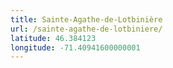 ```yaml
---
title: Sainte-Agathe-de-Lotbinière
url: /sainte-agathe-de-lotbiniere/
latitude: 46.384123
longitude: -71.40941600000001
---
```

